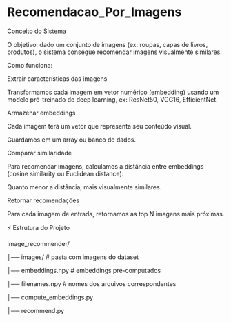 # Recomendacao_Por_Imagens

Conceito do Sistema

O objetivo: dado um conjunto de imagens (ex: roupas, capas de livros, produtos), o sistema consegue recomendar imagens visualmente similares.

Como funciona:

Extrair características das imagens

Transformamos cada imagem em vetor numérico (embedding) usando um modelo pré-treinado de deep learning, ex: ResNet50, VGG16, EfficientNet.

Armazenar embeddings

Cada imagem terá um vetor que representa seu conteúdo visual.

Guardamos em um array ou banco de dados.

Comparar similaridade

Para recomendar imagens, calculamos a distância entre embeddings (cosine similarity ou Euclidean distance).

Quanto menor a distância, mais visualmente similares.

Retornar recomendações

Para cada imagem de entrada, retornamos as top N imagens mais próximas.

⚡ Estrutura do Projeto

image_recommender/

│── images/             # pasta com imagens do dataset

│── embeddings.npy      # embeddings pré-computados

│── filenames.npy       # nomes dos arquivos correspondentes

│── compute_embeddings.py

│── recommend.py
